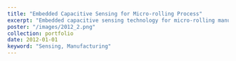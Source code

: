 ```yaml
---
title: "Embedded Capacitive Sensing for Micro-rolling Process"
excerpt: "Embedded capacitive sensing technology for micro-rolling manufacturing processes"
poster: "/images/2012_2.png"
collection: portfolio
date: 2012-01-01
keyword: "Sensing, Manufacturing"
---
```

